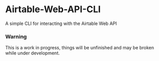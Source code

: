# Airtable-Web-API-CLI
A simple CLI for interacting with the Airtable Web API

### Warning
This is a work in progress, things will be unfinished and may be broken while under development.